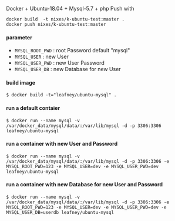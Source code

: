 Docker + Ubuntu-18.04 + Mysql-5.7 + php
Push with 
```
docker build  -t nixes/k-ubuntu-test:master . 
docker push nixes/k-ubuntu-test:master
```

#### parameter

* `MYSQL_ROOT_PWD` : root Password   default "mysql"
* `MYSQL_USER`     : new User
* `MYSQL_USER_PWD` : new User Password
* `MYSQL_USER_DB`  : new Database for new User

#### build image

```
$ docker build -t="leafney/ubuntu-mysql" .
```

#### run a default contaier

```
$ docker run --name mysql -v /var/docker_data/mysql/data/:/var/lib/mysql -d -p 3306:3306 leafney/ubuntu-mysql
```

#### run a container with new User and Password

```
$ docker run --name mysql -v /var/docker_data/mysql/data/:/var/lib/mysql -d -p 3306:3306 -e MYSQL_ROOT_PWD=123 -e MYSQL_USER=dev -e MYSQL_USER_PWD=dev leafney/ubuntu-mysql
```

#### run a container with new Database for new User and Password

```
$ docker run --name mysql -v /var/docker_data/mysql/data/:/var/lib/mysql -d -p 3306:3306 -e MYSQL_ROOT_PWD=123 -e MYSQL_USER=dev -e MYSQL_USER_PWD=dev -e MYSQL_USER_DB=userdb leafney/ubuntu-mysql
```
